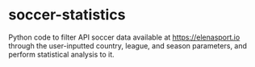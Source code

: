 # soccer-statistics
Python code to filter API soccer data available at https://elenasport.io through the user-inputted country, league, and season parameters, and perform statistical analysis to it.
